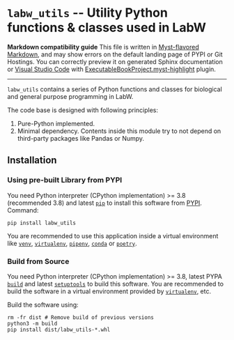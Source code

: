 # `labw_utils` -- Utility Python functions & classes used in LabW

**Markdown compatibility guide** This file is written in [Myst-flavored Markdown](https://myst-parser.readthedocs.io/), and may show errors on the default landing page of PYPI or Git Hostings. You can correctly preview it on generated Sphinx documentation or [Visual Studio Code](https://code.visualstudio.com) with [ExecutableBookProject.myst-highlight](https://marketplace.visualstudio.com/items?itemName=ExecutableBookProject.myst-highlight) plugin.

---

`labw_utils` contains a series of Python functions and classes for biological and general purpose programming in LabW.

The code base is designed with following principles:

1. Pure-Python implemented.
2. Minimal dependency. Contents inside this module try to not depend on third-party packages like Pandas or Numpy.

## Installation

### Using pre-built Library from PYPI

You need Python interpreter (CPython implementation) >= 3.8 (recommended 3.8) and latest [`pip`](https://pip.pypa.io/) to install this software from [PYPI](https://pypi.org). Command:

```shell
pip install labw_utils
```

You are recommended to use this application inside a virtual environment like [`venv`](https://docs.python.org/3/library/venv.html), [`virtualenv`](https://virtualenv.pypa.io), [`pipenv`](https://pipenv.pypa.io), [`conda`](https://conda.io) or [`poetry`](https://python-poetry.org).

### Build from Source

You need Python interpreter (CPython implementation) >= 3.8, latest PYPA [`build`](https://pypa-build.readthedocs.io) and latest [`setuptools`](https://setuptools.pypa.io/) to build this software. You are recommended to build the software in a virtual environment provided by [`virtualenv`](https://virtualenv.pypa.io), etc.

Build the software using:

```shell
rm -fr dist # Remove build of previous versions
python3 -m build
pip install dist/labw_utils-*.whl
```
